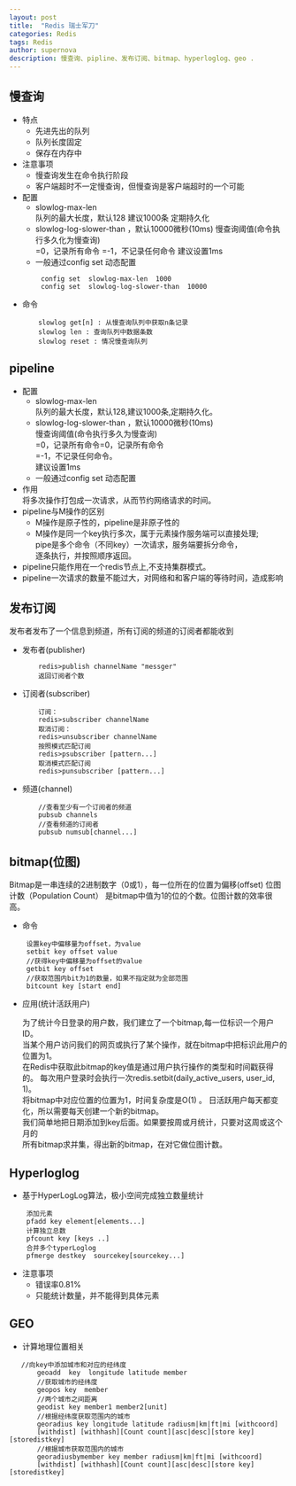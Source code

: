 ```yaml
---
layout: post
title:  "Redis 瑞士军刀"
categories: Redis
tags: Redis
author: supernova
description: 慢查询、pipline、发布订阅、bitmap、hyperloglog、geo .
---
```

## 慢查询
*  特点
    * 先进先出的队列
    * 队列长度固定
    * 保存在内存中
* 注意事项
    * 慢查询发生在命令执行阶段
    * 客户端超时不一定慢查询，但慢查询是客户端超时的一个可能
* 配置
    * slowlog-max-len  
        队列的最大长度，默认128
        建议1000条
        定期持久化
    * slowlog-log-slower-than ，默认10000微秒(10ms)
        慢查询阈值(命令执行多久化为慢查询)  
        =0，记录所有命令
        =-1，不记录任何命令
        建议设置1ms
    * 一般通过config set 动态配置
 ```
         config set  slowlog-max-len  1000
         config set  slowlog-log-slower-than  10000
 ```

 * 命令
    ```
        slowlog get[n] : 从慢查询队列中获取n条记录
        slowlog len : 查询队列中数据条数
        slowlog reset : 情况慢查询队列

    ```
  
## pipeline
* 配置
    * slowlog-max-len  
    队列的最大长度，默认128,建议1000条,定期持久化。
    * slowlog-log-slower-than ，默认10000微秒(10ms)  
    慢查询阈值(命令执行多久为慢查询)   
    =0，记录所有命令=0，记录所有命令  
    =-1，不记录任何命令。  
    建议设置1ms  
    * 一般通过config set 动态配置
* 作用  
    将多次操作打包成一次请求，从而节约网络请求的时间。
* pipeline与M操作的区别  
    * M操作是原子性的，pipeline是非原子性的  
    * M操作是同一个key执行多次，属于元素操作服务端可以直接处理;  
    pipe是多个命令（不同key）一次请求，服务端要拆分命令，  
    逐条执行，并按照顺序返回。  
* pipeline只能作用在一个redis节点上,不支持集群模式。  
* pipeline一次请求的数量不能过大，对网络和和客户端的等待时间，造成影响  

## 发布订阅   
发布者发布了一个信息到频道，所有订阅的频道的订阅者都能收到
* 发布者(publisher)
    ```
        redis>publish channelName "messger"
        返回订阅者个数
     ```
* 订阅者(subscriber)
    ```
        订阅：
        redis>subscriber channelName
        取消订阅：
        redis>unsubscriber channelName
        按照模式匹配订阅
        redis>psubscriber [pattern...]
        取消模式匹配订阅
        redis>punsubscriber [pattern...]
    ```
* 频道(channel)
    ```
        //查看至少有一个订阅者的频道
        pubsub channels
        //查看频道的订阅者
        pubsub numsub[channel...]
    ```
## bitmap(位图)  
   Bitmap是一串连续的2进制数字（0或1），每一位所在的位置为偏移(offset)  位图计数（Population Count）
   是bitmap中值为1的位的个数。位图计数的效率很高。
* 命令 
   ```
    设置key中偏移量为offset，为value  
    setbit key offset value 
    //获得key中偏移量为offset的value
    getbit key offset
    //获取范围内bit为1的数量，如果不指定就为全部范围
    bitcount key [start end]
    ```
* 应用(统计活跃用户)  
    
    为了统计今日登录的用户数，我们建立了一个bitmap,每一位标识一个用户ID。  
    当某个用户访问我们的网页或执行了某个操作，就在bitmap中把标识此用户的位置为1。  
    在Redis中获取此bitmap的key值是通过用户执行操作的类型和时间戳获得的。
    每次用户登录时会执行一次redis.setbit(daily_active_users, user_id, 1)。  
    将bitmap中对应位置的位置为1，时间复杂度是O(1)  。
    日活跃用户每天都变化，所以需要每天创建一个新的bitmap。  
    我们简单地把日期添加到key后面。如果要按周或月统计，只要对这周或这个月的  
    所有bitmap求并集，得出新的bitmap，在对它做位图计数。
## Hyperloglog    
* 基于HyperLogLog算法，极小空间完成独立数量统计    
   ```        
    添加元素
    pfadd key element[elements...]
    计算独立总数
    pfcount key [keys ..]
    合并多个typerLoglog
    pfmerge destkey  sourcekey[sourcekey...]
   ```
* 注意事项  
    * 错误率0.81%
    * 只能统计数量，并不能得到具体元素
## GEO  
* 计算地理位置相关
 ```
    //向key中添加城市和对应的经纬度
        geoadd  key  longitude latitude member
        //获取城市的经纬度
        geopos key  member
        //两个城市之间距离
        geodist key member1 member2[unit]
        //根据经纬度获取范围内的城市
        georadius key longitude latitude radiusm|km|ft|mi [withcoord]  
        [withdist] [withhash][Count count][asc|desc][store key][storedistkey]
        //根据城市获取范围内的城市
        georadiusbymember key member radiusm|km|ft|mi [withcoord]  
        [withdist] [withhash][Count count][asc|desc][store key][storedistkey]
 ```
   